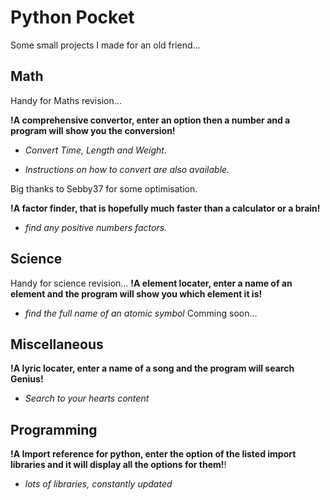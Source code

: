 # Python Pocket
Some small projects I made for an old friend...

## Math
Handy for Maths revision...

**!A comprehensive convertor, enter an option then a number and a program will show you the conversion!**

- *Convert Time, Length and Weight.*

- *Instructions on how to convert are also available.*

Big thanks to Sebby37 for some optimisation.


**!A factor finder, that is hopefully much faster than a calculator or a brain!**

- *find any positive numbers factors.*


## Science
Handy for science revision...
**!A element locater, enter a name of an element and the program will show you which element it is!**

- *find the full name of an atomic symbol*
Comming soon...

## Miscellaneous

**!A lyric locater, enter a name of a song and the program will search Genius!**

- *Search to your hearts content*

## Programming

**!A Import reference for python, enter the option of the listed import libraries and it will display all the options for them!**!
- *lots of libraries, constantly updated*




